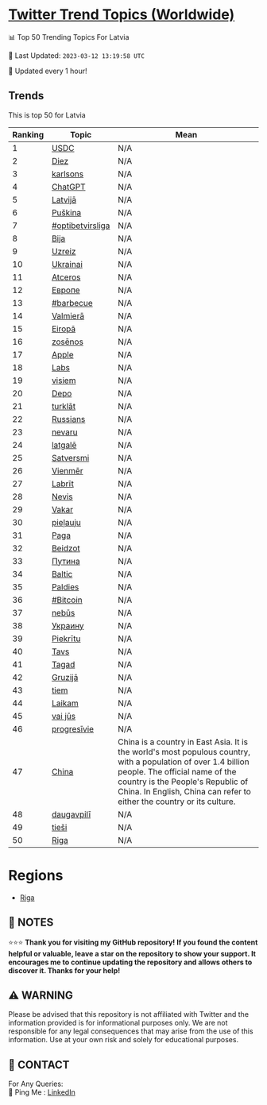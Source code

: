 [Twitter Trend Topics (Worldwide)](https://github.com/ErcinDedeoglu/Twitter-Trend-Topics)
==========


📊 Top 50 Trending Topics For Latvia

📆 Last Updated: `2023-03-12 13:19:58 UTC`

🔧 Updated every 1 hour!


## Trends

This is top 50 for Latvia

| Ranking | Topic | Mean |
| ------- | ------------ | ------------ |
| 1 | [USDC](http://twitter.com/search?q=USDC) | N/A |
| 2 | [Diez](http://twitter.com/search?q=Diez) | N/A |
| 3 | [karlsons](http://twitter.com/search?q=karlsons) | N/A |
| 4 | [ChatGPT](http://twitter.com/search?q=ChatGPT) | N/A |
| 5 | [Latvijā](http://twitter.com/search?q=Latvij%c4%81) | N/A |
| 6 | [Puškina](http://twitter.com/search?q=Pu%c5%a1kina) | N/A |
| 7 | [#optibetvirsliga](http://twitter.com/search?q=%23optibetvirsliga) | N/A |
| 8 | [Bija](http://twitter.com/search?q=Bija) | N/A |
| 9 | [Uzreiz](http://twitter.com/search?q=Uzreiz) | N/A |
| 10 | [Ukrainai](http://twitter.com/search?q=Ukrainai) | N/A |
| 11 | [Atceros](http://twitter.com/search?q=Atceros) | N/A |
| 12 | [Европе](http://twitter.com/search?q=%d0%95%d0%b2%d1%80%d0%be%d0%bf%d0%b5) | N/A |
| 13 | [#barbecue](http://twitter.com/search?q=%23barbecue) | N/A |
| 14 | [Valmierā](http://twitter.com/search?q=Valmier%c4%81) | N/A |
| 15 | [Eiropā](http://twitter.com/search?q=Eirop%c4%81) | N/A |
| 16 | [zosēnos](http://twitter.com/search?q=zos%c4%93nos) | N/A |
| 17 | [Apple](http://twitter.com/search?q=Apple) | N/A |
| 18 | [Labs](http://twitter.com/search?q=Labs) | N/A |
| 19 | [visiem](http://twitter.com/search?q=visiem) | N/A |
| 20 | [Depo](http://twitter.com/search?q=Depo) | N/A |
| 21 | [turklāt](http://twitter.com/search?q=turkl%c4%81t) | N/A |
| 22 | [Russians](http://twitter.com/search?q=Russians) | N/A |
| 23 | [nevaru](http://twitter.com/search?q=nevaru) | N/A |
| 24 | [latgalē](http://twitter.com/search?q=latgal%c4%93) | N/A |
| 25 | [Satversmi](http://twitter.com/search?q=Satversmi) | N/A |
| 26 | [Vienmēr](http://twitter.com/search?q=Vienm%c4%93r) | N/A |
| 27 | [Labrīt](http://twitter.com/search?q=Labr%c4%abt) | N/A |
| 28 | [Nevis](http://twitter.com/search?q=Nevis) | N/A |
| 29 | [Vakar](http://twitter.com/search?q=Vakar) | N/A |
| 30 | [pieļauju](http://twitter.com/search?q=pie%c4%bcauju) | N/A |
| 31 | [Paga](http://twitter.com/search?q=Paga) | N/A |
| 32 | [Beidzot](http://twitter.com/search?q=Beidzot) | N/A |
| 33 | [Путина](http://twitter.com/search?q=%d0%9f%d1%83%d1%82%d0%b8%d0%bd%d0%b0) | N/A |
| 34 | [Baltic](http://twitter.com/search?q=Baltic) | N/A |
| 35 | [Paldies](http://twitter.com/search?q=Paldies) | N/A |
| 36 | [#Bitcoin](http://twitter.com/search?q=%23Bitcoin) | N/A |
| 37 | [nebūs](http://twitter.com/search?q=neb%c5%abs) | N/A |
| 38 | [Украину](http://twitter.com/search?q=%d0%a3%d0%ba%d1%80%d0%b0%d0%b8%d0%bd%d1%83) | N/A |
| 39 | [Piekrītu](http://twitter.com/search?q=Piekr%c4%abtu) | N/A |
| 40 | [Tavs](http://twitter.com/search?q=Tavs) | N/A |
| 41 | [Tagad](http://twitter.com/search?q=Tagad) | N/A |
| 42 | [Gruzijā](http://twitter.com/search?q=Gruzij%c4%81) | N/A |
| 43 | [tiem](http://twitter.com/search?q=tiem) | N/A |
| 44 | [Laikam](http://twitter.com/search?q=Laikam) | N/A |
| 45 | [vai jūs](http://twitter.com/search?q=vai+j%c5%abs) | N/A |
| 46 | [progresīvie](http://twitter.com/search?q=progres%c4%abvie) | N/A |
| 47 | [China](http://twitter.com/search?q=China) | China is a country in East Asia. It is the world's most populous country, with a population of over 1.4 billion people. The official name of the country is the People's Republic of China. In English, China can refer to either the country or its culture. |
| 48 | [daugavpilī](http://twitter.com/search?q=daugavpil%c4%ab) | N/A |
| 49 | [tieši](http://twitter.com/search?q=tie%c5%a1i) | N/A |
| 50 | [Riga](http://twitter.com/search?q=Riga) | N/A |



# Regions

* [Riga](</Latvia/Riga.md>)



## 📝 NOTES

⭐⭐⭐ **Thank you for visiting my GitHub repository! If you found the content helpful or valuable, leave a star on the repository to show your support. It encourages me to continue updating the repository and allows others to discover it. Thanks for your help!**


## ⚠️ WARNING

Please be advised that this repository is not affiliated with Twitter and the information provided is for informational purposes only. We are not responsible for any legal consequences that may arise from the use of this information. Use at your own risk and solely for educational purposes.


## 📨 CONTACT

 For Any Queries:  
            🏓 Ping Me : [LinkedIn](https://www.linkedin.com/in/ercindedeoglu/)
